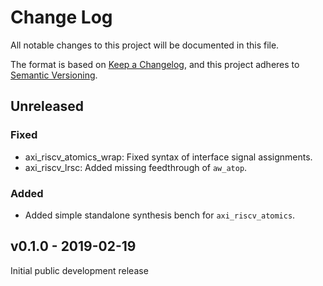 # Change Log

All notable changes to this project will be documented in this file.

The format is based on [Keep a Changelog](http://keepachangelog.com/), and this project adheres to
[Semantic Versioning](http://semver.org).

## Unreleased

### Fixed
- axi_riscv_atomics_wrap: Fixed syntax of interface signal assignments.
- axi_riscv_lrsc: Added missing feedthrough of `aw_atop`.

### Added
- Added simple standalone synthesis bench for `axi_riscv_atomics`.

## v0.1.0 - 2019-02-19

Initial public development release
